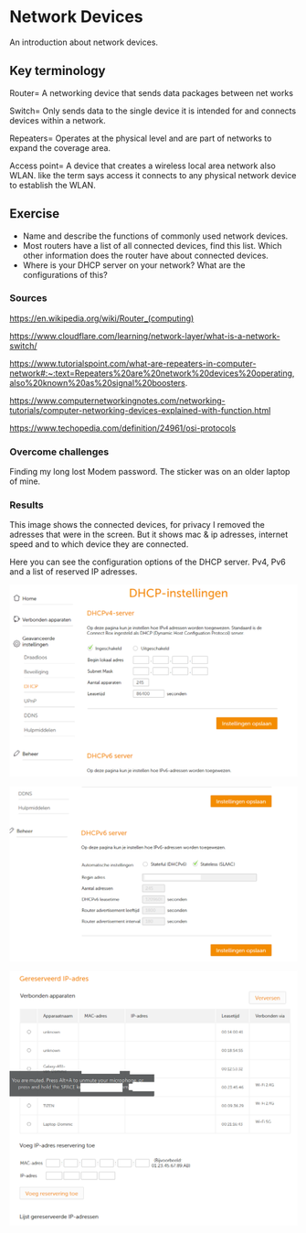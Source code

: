 # Network Devices
An introduction about network devices.

## Key terminology
Router= A networking device that sends data packages between net works

Switch= Only sends data to the single device it is intended for and connects devices within a network.

Repeaters= Operates at the physical level and are part of networks to expand the coverage area.

Access point= A device that creates a wireless local area network also WLAN. like the term says access it connects to any physical network device to establish the WLAN.

## Exercise
- Name and describe the functions of commonly used network devices.
- Most routers have a list of all connected devices, find this list. Which other information does the router have about connected devices.
- Where is your DHCP server on your network? What are the configurations of this?

### Sources
https://en.wikipedia.org/wiki/Router_(computing)

https://www.cloudflare.com/learning/network-layer/what-is-a-network-switch/

https://www.tutorialspoint.com/what-are-repeaters-in-computer-network#:~:text=Repeaters%20are%20network%20devices%20operating,also%20known%20as%20signal%20boosters.

https://www.computernetworkingnotes.com/networking-tutorials/computer-networking-devices-explained-with-function.html

https://www.techopedia.com/definition/24961/osi-protocols

### Overcome challenges

Finding my long lost Modem password. The sticker was on an older laptop of mine.

### Results

This image shows the connected devices, for privacy I removed the adresses that were in the screen. But it shows mac & ip adresses, internet speed and to which device they are connected.

[img]: https://github.com/Techgrounds-Cloud-9/cloud-9-Ephraim52/blob/2626e837b01c1cb134fdd870be4418d741a9cc4d/00_includes/week%202/assignment%202/NTW-02_Devices.png

Here you can see the configuration options of the DHCP server. Pv4, Pv6 and a list of reserved IP adresses.

![alt text](https://github.com/Techgrounds-Cloud-9/cloud-9-Ephraim52/blob/2626e837b01c1cb134fdd870be4418d741a9cc4d/00_includes/week%202/assignment%202/DHCP_configuration_NTW-02.png)

![alt text](https://github.com/Techgrounds-Cloud-9/cloud-9-Ephraim52/blob/2626e837b01c1cb134fdd870be4418d741a9cc4d/00_includes/week%202/assignment%202/DHCP_configur_NTW-02.png)

![alt text](https://github.com/Techgrounds-Cloud-9/cloud-9-Ephraim52/blob/2626e837b01c1cb134fdd870be4418d741a9cc4d/00_includes/week%202/assignment%202/DHCP_config_NTW-02.png)
